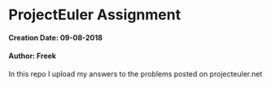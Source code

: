 # ProjectEuler Assignment
#### Creation Date: 09-08-2018
#### Author: Freek

In this repo I upload my answers to the problems posted on projecteuler.net
